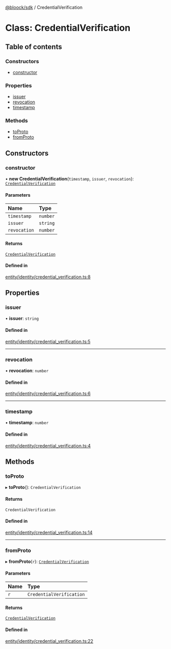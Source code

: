 [@bloock/sdk](../index.md) / CredentialVerification

# Class: CredentialVerification

## Table of contents

### Constructors

- [constructor](CredentialVerification.md#constructor)

### Properties

- [issuer](CredentialVerification.md#issuer)
- [revocation](CredentialVerification.md#revocation)
- [timestamp](CredentialVerification.md#timestamp)

### Methods

- [toProto](CredentialVerification.md#toproto)
- [fromProto](CredentialVerification.md#fromproto)

## Constructors

### constructor

• **new CredentialVerification**(`timestamp`, `issuer`, `revocation`): [`CredentialVerification`](CredentialVerification.md)

#### Parameters

| Name | Type |
| :------ | :------ |
| `timestamp` | `number` |
| `issuer` | `string` |
| `revocation` | `number` |

#### Returns

[`CredentialVerification`](CredentialVerification.md)

#### Defined in

[entity/identity/credential_verification.ts:8](https://github.com/bloock/bloock-sdk/blob/edef30d6/languages/js/src/entity/identity/credential_verification.ts#L8)

## Properties

### issuer

• **issuer**: `string`

#### Defined in

[entity/identity/credential_verification.ts:5](https://github.com/bloock/bloock-sdk/blob/edef30d6/languages/js/src/entity/identity/credential_verification.ts#L5)

___

### revocation

• **revocation**: `number`

#### Defined in

[entity/identity/credential_verification.ts:6](https://github.com/bloock/bloock-sdk/blob/edef30d6/languages/js/src/entity/identity/credential_verification.ts#L6)

___

### timestamp

• **timestamp**: `number`

#### Defined in

[entity/identity/credential_verification.ts:4](https://github.com/bloock/bloock-sdk/blob/edef30d6/languages/js/src/entity/identity/credential_verification.ts#L4)

## Methods

### toProto

▸ **toProto**(): `CredentialVerification`

#### Returns

`CredentialVerification`

#### Defined in

[entity/identity/credential_verification.ts:14](https://github.com/bloock/bloock-sdk/blob/edef30d6/languages/js/src/entity/identity/credential_verification.ts#L14)

___

### fromProto

▸ **fromProto**(`r`): [`CredentialVerification`](CredentialVerification.md)

#### Parameters

| Name | Type |
| :------ | :------ |
| `r` | `CredentialVerification` |

#### Returns

[`CredentialVerification`](CredentialVerification.md)

#### Defined in

[entity/identity/credential_verification.ts:22](https://github.com/bloock/bloock-sdk/blob/edef30d6/languages/js/src/entity/identity/credential_verification.ts#L22)
